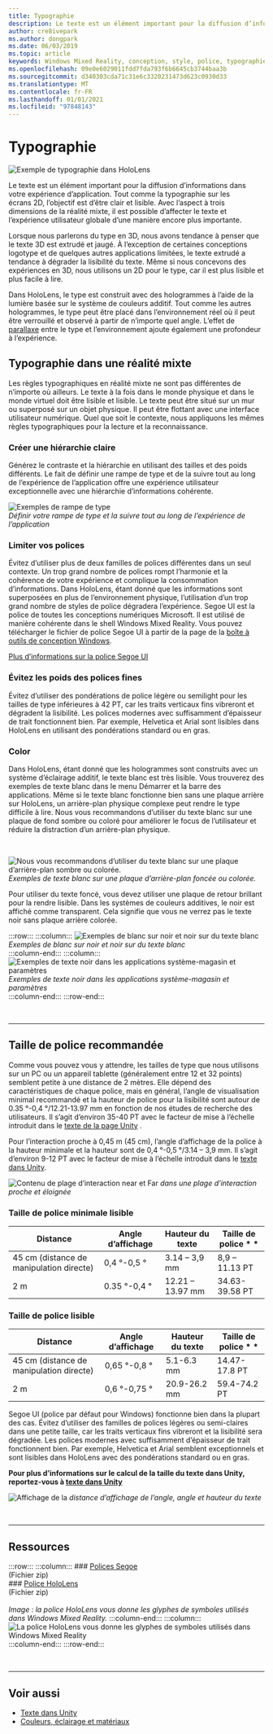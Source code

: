 ```yaml
---
title: Typographie
description: Le texte est un élément important pour la diffusion d’informations dans votre expérience d’application.
author: cre8ivepark
ms.author: dongpark
ms.date: 06/03/2019
ms.topic: article
keywords: Windows Mixed Reality, conception, style, police, typographie, UI, UX, texte, casque de réalité mixte, casque Windows Mixed realisation, casque de réalité virtuelle, HoloLens
ms.openlocfilehash: 09e0e6029011fdd7fda793f6b6645cb3744baa3b
ms.sourcegitcommit: d340303cda71c31e6c3320231473d623c0930d33
ms.translationtype: MT
ms.contentlocale: fr-FR
ms.lasthandoff: 01/01/2021
ms.locfileid: "97848143"
---
```

# <a name="typography"></a>Typographie

![Exemple de typographie dans HoloLens](images/typography-cover.png)<br>


Le texte est un élément important pour la diffusion d’informations dans votre expérience d’application. Tout comme la typographie sur les écrans 2D, l’objectif est d’être clair et lisible. Avec l’aspect à trois dimensions de la réalité mixte, il est possible d’affecter le texte et l’expérience utilisateur globale d’une manière encore plus importante.

Lorsque nous parlerons du type en 3D, nous avons tendance à penser que le texte 3D est extrudé et jaugé. À l’exception de certaines conceptions logotype et de quelques autres applications limitées, le texte extrudé a tendance à dégrader la lisibilité du texte. Même si nous concevons des expériences en 3D, nous utilisons un 2D pour le type, car il est plus lisible et plus facile à lire.

Dans HoloLens, le type est construit avec des hologrammes à l’aide de la lumière basée sur le système de couleurs additif. Tout comme les autres hologrammes, le type peut être placé dans l’environnement réel où il peut être verrouillé et observé à partir de n’importe quel angle. L’effet de [parallaxe](https://en.wikipedia.org/wiki/Parallax) entre le type et l’environnement ajoute également une profondeur à l’expérience.

## <a name="typography-in-mixed-reality"></a>Typographie dans une réalité mixte

Les règles typographiques en réalité mixte ne sont pas différentes de n’importe où ailleurs. Le texte à la fois dans le monde physique et dans le monde virtuel doit être lisible et lisible. Le texte peut être situé sur un mur ou superposé sur un objet physique. Il peut être flottant avec une interface utilisateur numérique. Quel que soit le contexte, nous appliquons les mêmes règles typographiques pour la lecture et la reconnaissance.

### <a name="create-clear-hierarchy"></a>Créer une hiérarchie claire

Générez le contraste et la hiérarchie en utilisant des tailles et des poids différents. Le fait de définir une rampe de type et de la suivre tout au long de l’expérience de l’application offre une expérience utilisateur exceptionnelle avec une hiérarchie d’informations cohérente.

![Exemples de rampe de type](images/typography-ramp-1000px.jpg)<br>
*Définir votre rampe de type et la suivre tout au long de l’expérience de l’application*

### <a name="limit-your-fonts"></a>Limiter vos polices

Évitez d’utiliser plus de deux familles de polices différentes dans un seul contexte. Un trop grand nombre de polices rompt l’harmonie et la cohérence de votre expérience et complique la consommation d’informations. Dans HoloLens, étant donné que les informations sont superposées en plus de l’environnement physique, l’utilisation d’un trop grand nombre de styles de police dégradera l’expérience. Segoe UI est la police de toutes les conceptions numériques Microsoft. Il est utilisé de manière cohérente dans le shell Windows Mixed Reality. Vous pouvez télécharger le fichier de police Segoe UI à partir de la page de la [boîte à outils de conception Windows](https://docs.microsoft.com/windows/uwp/design-downloads/).

[Plus d’informations sur la police Segoe UI](https://docs.microsoft.com/windows/uwp/design/style/typography)

### <a name="avoid-thin-font-weights"></a>Évitez les poids des polices fines

Évitez d’utiliser des pondérations de police légère ou semilight pour les tailles de type inférieures à 42 PT, car les traits verticaux fins vibreront et dégradent la lisibilité. Les polices modernes avec suffisamment d’épaisseur de trait fonctionnent bien. Par exemple, Helvetica et Arial sont lisibles dans HoloLens en utilisant des pondérations standard ou en gras.

### <a name="color"></a>Color

Dans HoloLens, étant donné que les hologrammes sont construits avec un système d’éclairage additif, le texte blanc est très lisible. Vous trouverez des exemples de texte blanc dans le menu Démarrer et la barre des applications. Même si le texte blanc fonctionne bien sans une plaque arrière sur HoloLens, un arrière-plan physique complexe peut rendre le type difficile à lire. Nous vous recommandons d’utiliser du texte blanc sur une plaque de fond sombre ou coloré pour améliorer le focus de l’utilisateur et réduire la distraction d’un arrière-plan physique.

<br>


![Nous vous recommandons d’utiliser du texte blanc sur une plaque d’arrière-plan sombre ou colorée. ](images/typography-whiteonblack2-1000px.jpg)
 *Exemples de texte blanc sur une plaque d’arrière-plan foncée ou colorée.*
<br>

Pour utiliser du texte foncé, vous devez utiliser une plaque de retour brillant pour la rendre lisible. Dans les systèmes de couleurs additives, le noir est affiché comme transparent. Cela signifie que vous ne verrez pas le texte noir sans plaque arrière colorée.

:::row:::
    :::column:::
        ![Exemples de blanc sur noir et noir sur du texte blanc](images/typography-whiteonblack.png)<br>
        *Exemples de blanc sur noir et noir sur du texte blanc*<br>
    :::column-end:::
    :::column:::
        ![Exemples de texte noir dans les applications système-magasin et paramètres](images/640px-typography-blackonwhite.jpg)<br>
        *Exemples de texte noir dans les applications système-magasin et paramètres*<br>
    :::column-end:::
:::row-end:::

<br>

---

## <a name="recommended-font-size"></a>Taille de police recommandée

Comme vous pouvez vous y attendre, les tailles de type que nous utilisons sur un PC ou un appareil tablette (généralement entre 12 et 32 points) semblent petite à une distance de 2 mètres. Elle dépend des caractéristiques de chaque police, mais en général, l’angle de visualisation minimal recommandé et la hauteur de police pour la lisibilité sont autour de 0.35 °-0,4 °/12.21-13.97 mm en fonction de nos études de recherche des utilisateurs. Il s’agit d’environ 35-40 PT avec le facteur de mise à l’échelle introduit dans le [texte de la page Unity](../develop/unity/text-in-unity.md) . 

Pour l’interaction proche à 0,45 m (45 cm), l’angle d’affichage de la police à la hauteur minimale et la hauteur sont de 0,4 °-0,5 °/3.14 – 3,9 mm. Il s’agit d’environ 9-12 PT avec le facteur de mise à l’échelle introduit dans le [texte dans Unity](../develop/unity/text-in-unity.md).

![Contenu de plage d’interaction near et Far ](images/typography-distance-1000px.jpg)
 *dans une plage d’interaction proche et éloignée*

### <a name="the-minimum-legible-font-size"></a>Taille de police minimale lisible

| Distance | Angle d’affichage | Hauteur du texte | Taille de police * * |
|---------|---------|---------|---------|
| 45 cm (distance de manipulation directe) | 0,4 °-0,5 ° | 3.14 – 3,9 mm | 8,9 – 11.13 PT |
| 2 m | 0.35 °-0,4 ° | 12.21 – 13.97 mm | 34.63-39.58 PT |

### <a name="the-comfortably-legible-font-size"></a>Taille de police lisible

| Distance | Angle d’affichage | Hauteur du texte | Taille de police * * |
|---------|---------|---------|---------|
| 45 cm (distance de manipulation directe) | 0,65 °-0,8 ° | 5.1-6.3 mm | 14.47-17.8 PT |
| 2 m | 0,6 °-0,75 ° | 20.9-26.2 mm | 59.4-74.2 PT |


Segoe UI (police par défaut pour Windows) fonctionne bien dans la plupart des cas. Évitez d’utiliser des familles de polices légères ou semi-claires dans une petite taille, car les traits verticaux fins vibreront et la lisibilité sera dégradée. Les polices modernes avec suffisamment d’épaisseur de trait fonctionnent bien. Par exemple, Helvetica et Arial semblent exceptionnels et sont lisibles dans HoloLens avec des pondérations standard ou en gras.

**Pour plus d’informations sur le calcul de la taille du texte dans Unity, reportez-vous à [texte dans Unity](../develop/unity/text-in-unity.md)**

![Affichage de la ](images/Text_In_Unity_ViewingAngle.jpg)
 *distance d’affichage de l’angle, angle et hauteur du texte*

<br>

---

## <a name="resources"></a>Ressources

:::row:::
    :::column:::
    ### <a name="segoe-fontsbr"></a>[Polices Segoe](https://download.microsoft.com/download/1/B/C/1BCF071A-78EE-4968-ACBE-15461C274B61/Segoe%20fonts%20v1705.zip)<br>
    (Fichier zip)<br>
    ### <a name="hololens-fontbr"></a>[Police HoloLens](https://download.microsoft.com/download/3/8/D/38D659E2-4B9C-413A-B2E7-1956181DC427/Hololens%20font.zip)<br>
    (Fichier zip)<br>
    <br>
    *Image : la police HoloLens vous donne les glyphes de symboles utilisés dans Windows Mixed Reality.*
    :::column-end:::
        :::column:::
        ![La police HoloLens vous donne les glyphes de symboles utilisés dans Windows Mixed Reality](images/hololensmdl2symbols.jpg)<br>
    :::column-end:::
:::row-end:::


<br>

---

## <a name="see-also"></a>Voir aussi

* [Texte dans Unity](../develop/unity/text-in-unity.md)
* [Couleurs, éclairage et matériaux](../color,-light-and-materials.md)
